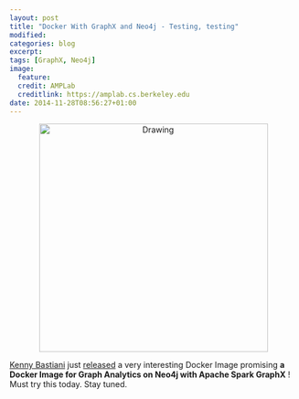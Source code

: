 ```yaml
---
layout: post
title: "Docker With GraphX and Neo4j - Testing, testing"
modified:
categories: blog
excerpt:
tags: [GraphX, Neo4j]
image: 
  feature: 
  credit: AMPLab
  creditlink: https://amplab.cs.berkeley.edu
date: 2014-11-28T08:56:27+01:00
---
```


<p style='text-align: center;'><img src="http://akeed.github.io/images/tables_and_graphs.png" alt="Drawing" style="width: 400px;"/></p>

[Kenny Bastiani][bastiani] just [released][bastiani-nov28-2014] a very interesting Docker Image promising **a Docker Image for Graph Analytics on Neo4j with Apache Spark GraphX** ! Must try this today. Stay tuned.


[bastiani]: http://www.kennybastani.com

[bastiani-nov28-2014]: http://www.kennybastani.com/2014/11/graph-analytics-docker-spark-neo4j.html

